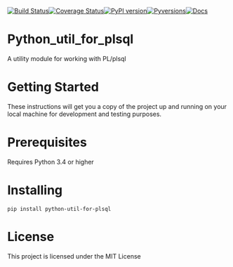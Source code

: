[![Build Status](https://travis-ci.com/walshdanny700/python_util_for_plsql.svg?branch=master)](https://travis-ci.com/walshdanny700/python_util_for_plsql)[![Coverage Status](https://coveralls.io/repos/github/walshdanny700/python_util_for_plsql/badge.svg?branch=master)](https://coveralls.io/github/walshdanny700/python_util_for_plsql?branch=master)[![PyPI version](https://badge.fury.io/py/python-util-for-plsql.svg)](https://badge.fury.io/py/python-util-for-plsql)[![Pyversions](https://img.shields.io/pypi/pyversions/python-util-for-plsql.svg)](https://pypi.python.org/pypi/python-util-for-plsql)[![Docs](https://readthedocs.org/projects/pip/badge/?version=latest)](https://readthedocs.org/projects/pip/badge/)

Python_util_for_plsql
=========================
A utility module for working with PL/plsql

Getting Started
================
These instructions will get you a copy of the project up and running on your local machine for development and testing purposes.

Prerequisites
================
Requires Python 3.4 or higher

Installing
================
`pip install python-util-for-plsql`

License
================
This project is licensed under the MIT License
